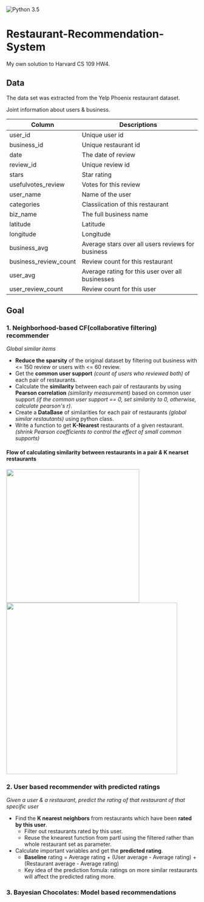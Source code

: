 ![Python 3.5](https://img.shields.io/badge/python-3.5-blue.svg)

# Restaurant-Recommendation-System
My own solution to Harvard CS 109 HW4.
<br/>
## Data
The data set was extracted from the Yelp Phoenix restaurant dataset. 

Joint information about users & business.

| Column | Descriptions |
| -------|--------------|
| user_id | Unique user id |
| business_id | Unique restaurant id |
| date | The date of review |
| review_id | Unique review id |
| stars | Star rating |
| usefulvotes_review | Votes for this review |
| user_name | Name of the user |
| categories | Classiication of this restaurant |
| biz_name | The full business name |
| latitude | Latitude |
| longitude | Longitude |
| business_avg | Average stars over all users reviews for business |
| business_review_count | Review count for this restaurant |
| user_avg | Average rating for this user over all businesses |
| user_review_count | Review count for this user |

## Goal

### 1. Neighborhood-based CF(collaborative filtering) recommender
*Global similar items*

* **Reduce the sparsity** of the original dataset by filtering out business with <= 150 review or users with <= 60 review.
* Get the **common user support** *(count of users who reviewed both)* of each pair of restaurants.
* Calculate the **similarity** between each pair of restaurants by using **Pearson correlation** *(similarity measurement)* based on common user support *(if the common user support == 0, set similarity to 0, otherwise, calculate pearson's r)*.
* Create a **DataBase** of similarities for each pair of restaurants *(global similar restautants)* using python class.
*  Write a function to get **K-Nearest** restaurants of a given restaurant. *(shrink Pearson coefficients to control the effect of small common supports)*

 #### Flow of calculating similarity between restaurants in a pair *&* K nearset restaurants
<p align="justify">
  <img src="https://cloud.githubusercontent.com/assets/7127935/16394991/a6ff77c4-3c6c-11e6-9d83-d5b916c9d0b0.JPG" width="350"/>
  <img src="https://cloud.githubusercontent.com/assets/7127935/16396281/d66d9f30-3c72-11e6-82bb-4ebce2dd13e2.JPG" width="450"/>
</p>

### 2. User based recommender with predicted ratings 
*Given a user & a restaurant, predict the rating of that restaurant of that specific user*

* Find the **K nearest neighbors** from restaurants which have been **rated by this user**.
    * Filter out restaurants rated by this user.
    * Reuse the knearest function from partI using the filtered rather than whole restaurant set as parameter.
* Calculate important variables and get the **predicted rating**.
    * **Baseline** rating = Average rating + (User average - Average rating) + (Restaurant average - Average rating)
    * Key idea of the prediction fomula: ratings on more similar restaurants will affect the predicted rating more.

### 3. Bayesian Chocolates: Model based recommendations
